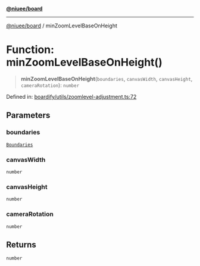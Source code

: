 [**@niuee/board**](../README.md)

***

[@niuee/board](../globals.md) / minZoomLevelBaseOnHeight

# Function: minZoomLevelBaseOnHeight()

> **minZoomLevelBaseOnHeight**(`boundaries`, `canvasWidth`, `canvasHeight`, `cameraRotation`): `number`

Defined in: [boardify/utils/zoomlevel-adjustment.ts:72](https://github.com/niuee/board/blob/d74620e4e63da3004adfc7105b7f1136fce9577c/src/boardify/utils/zoomlevel-adjustment.ts#L72)

## Parameters

### boundaries

[`Boundaries`](../type-aliases/Boundaries.md)

### canvasWidth

`number`

### canvasHeight

`number`

### cameraRotation

`number`

## Returns

`number`
